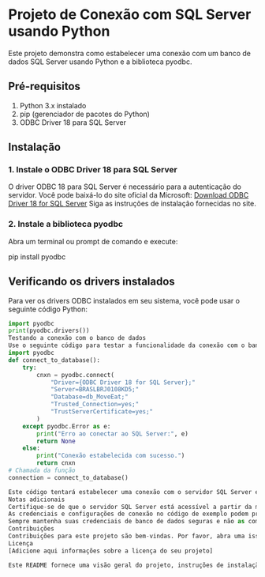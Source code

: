 # Projeto de Conexão com SQL Server usando Python
Este projeto demonstra como estabelecer uma conexão com um banco de dados SQL Server usando Python e a biblioteca pyodbc.
## Pré-requisitos
1. Python 3.x instalado
2. pip (gerenciador de pacotes do Python)
3. ODBC Driver 18 para SQL Server
## Instalação
### 1. Instale o ODBC Driver 18 para SQL Server
O driver ODBC 18 para SQL Server é necessário para a autenticação do servidor. Você pode baixá-lo do site oficial da Microsoft:
[Download ODBC Driver 18 for SQL Server](https://learn.microsoft.com/en-us/sql/connect/odbc/download-odbc-driver-for-sql-server?view=sql-server-ver16)
Siga as instruções de instalação fornecidas no site.
### 2. Instale a biblioteca pyodbc
Abra um terminal ou prompt de comando e execute:

pip install pyodbc

## Verificando os drivers instalados
Para ver os drivers ODBC instalados em seu sistema, você pode usar o seguinte código Python:
```python
import pyodbc
print(pyodbc.drivers())
Testando a conexão com o banco de dados
Use o seguinte código para testar a funcionalidade da conexão com o banco de dados:
import pyodbc
def connect_to_database():
    try:
        cnxn = pyodbc.connect(
            "Driver={ODBC Driver 18 for SQL Server};"
            "Server=BRASLBRJ0108KD5;"
            "Database=db_MoveEat;"
            "Trusted_Connection=yes;"
            "TrustServerCertificate=yes;"
        )
    except pyodbc.Error as e:
        print("Erro ao conectar ao SQL Server:", e)
        return None
    else:
        print("Conexão estabelecida com sucesso.")
        return cnxn
# Chamada da função
connection = connect_to_database()

Este código tentará estabelecer uma conexão com o servidor SQL Server especificado. Se bem-sucedido, ele imprimirá uma mensagem de sucesso; caso contrário, exibirá uma mensagem de erro.
Notas adicionais
Certifique-se de que o servidor SQL Server está acessível a partir da máquina onde você está executando o script.
As credenciais e configurações de conexão no código de exemplo podem precisar ser ajustadas de acordo com o seu ambiente específico.
Sempre mantenha suas credenciais de banco de dados seguras e não as compartilhe publicamente.
Contribuições
Contribuições para este projeto são bem-vindas. Por favor, abra uma issue ou pull request para sugestões ou melhorias.
Licença
[Adicione aqui informações sobre a licença do seu projeto]

Este README fornece uma visão geral do projeto, instruções de instalaçã
